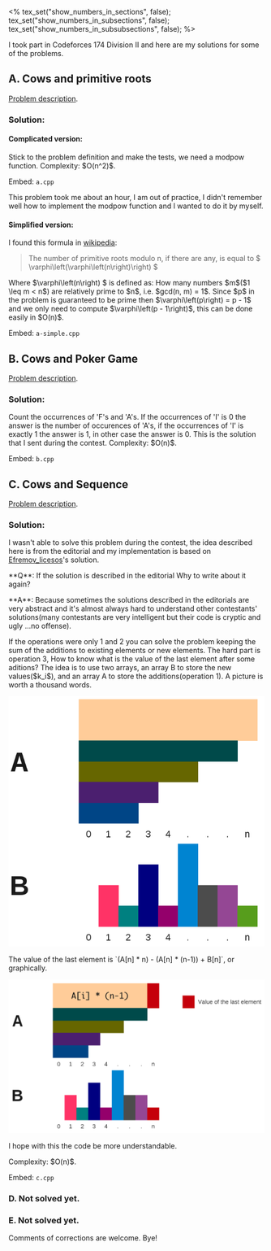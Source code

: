 <% 
  tex_set("show_numbers_in_sections", false);
  tex_set("show_numbers_in_subsections", false);
  tex_set("show_numbers_in_subsubsections", false);
%>

<p>I took part in Codeforces 174 Division II and here are my solutions for some of the problems.</p>

## A. Cows and primitive roots

<a href="http://www.codeforces.com/contest/284/problem/A" title="Cows and primitive roots">Problem description</a>.

### Solution:

#### Complicated version:

<p>Stick to the problem definition and make the tests, we need a modpow function. Complexity: $O(n^2)$.</p>

Embed: `a.cpp`

<p>This problem took me about an hour, I am out of practice, I didn't remember well how to implement the modpow function and I wanted to do it by myself.</p>

#### Simplified version:

<p>I found this formula in <a href="http://en.wikipedia.org/wiki/Primitive_root_modulo_n#Finding_primitive_roots" title="Primitive roots">wikipedia</a>:</p>

<blockquote>
The number of primitive roots modulo n, if there are any, is equal to
$ \varphi\left(\varphi\left(n\right)\right) $
</blockquote>

<p>Where $\varphi\left(n\right) $ is defined as: How many numbers $m$($1 \leq m < n$) are relatively prime to $n$, i.e. $gcd(n, m) = 1$. Since $p$ in the problem is guaranteed to be prime then $\varphi\left(p\right) = p - 1$ and we only need to compute $\varphi\left(p - 1\right)$, this can be done easily in $O(n)$.</p>

Embed: `a-simple.cpp`

## B. Cows and Poker Game

<a href="http://www.codeforces.com/contest/284/problem/B" title="Cows and Poker Game">Problem description</a>.

### Solution:

<p>Count the occurrences of 'F's and 'A's. If the occurrences of 'I' is 0 the answer is the number of occurences of 'A's, if the occurrences of 'I' is exactly 1 the answer is 1, in other case the answer is 0. This is the solution that I sent during the contest. Complexity: $O(n)$.</p>

Embed: `b.cpp`

## C. Cows and Sequence

<a href="http://www.codeforces.com/contest/284/problem/C" title="Cows and Sequence">Problem description</a>.

### Solution:

<p>I wasn't able to solve this problem during the contest, the idea described here is from the editorial and my implementation is based on <a href="http://www.codeforces.com/profile/Efremov_licesos" target="_blank">Efremov_licesos</a>'s solution.</p>

<p>**Q**: If the solution is described in the editorial Why to write about it again? </p>

<p>**A**: Because sometimes the solutions described in the editorials are very abstract and it's almost always hard to understand other contestants' solutions(many contestants are very intelligent but their code is cryptic and ugly ...no offense).</p>

<p>If the operations were only 1 and 2 you can solve the problem keeping the sum of the additions to existing elements or new elements. The hard part is operation 3, How to know what is the value of the last element after some aditions? The idea is to use two arrays, an array B to store the new values($k_i$), and an array A to store the additions(operation 1). A picture is worth a thousand words.</p>

![](cf174d2_c_0.png)

<p>The value of the last element is `(A[n] * n) - (A[n] * (n-1)) + B[n]`, or graphically.</p>

![](cf174d2_c_1.png)

<p>I hope with this the code be more understandable.</p>
<p>Complexity: $O(n)$.</p>

Embed: `c.cpp`

### D. Not solved yet.

### E. Not solved yet.

<p>Comments of corrections are welcome. Bye!</p>
